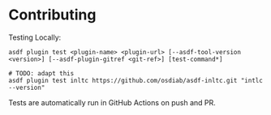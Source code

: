 # Contributing

Testing Locally:

```shell
asdf plugin test <plugin-name> <plugin-url> [--asdf-tool-version <version>] [--asdf-plugin-gitref <git-ref>] [test-command*]

# TODO: adapt this
asdf plugin test inltc https://github.com/osdiab/asdf-inltc.git "intlc --version"
```

Tests are automatically run in GitHub Actions on push and PR.
